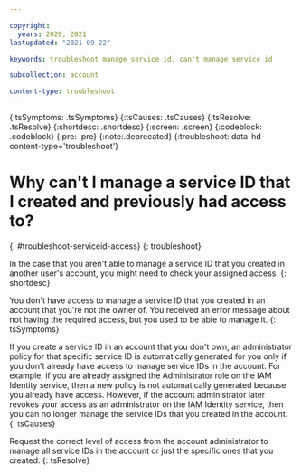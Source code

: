 ```yaml
---

copyright:
  years: 2020, 2021
lastupdated: "2021-09-22"

keywords: troubleshoot manage service id, can't manage service id

subcollection: account

content-type: troubleshoot
---
```


{:tsSymptoms: .tsSymptoms}
{:tsCauses: .tsCauses}
{:tsResolve: .tsResolve}
{:shortdesc: .shortdesc}
{:screen: .screen}
{:codeblock: .codeblock}
{:pre: .pre}
{:note:.deprecated}
{:troubleshoot: data-hd-content-type='troubleshoot'}

# Why can't I manage a service ID that I created and previously had access to?
{: #troubleshoot-serviceid-access}
{: troubleshoot}

In the case that you aren't able to manage a service ID that you created in another user's account, you might need to check your assigned access.
{: shortdesc}

You don't have access to manage a service ID that you created in an account that you're not the owner of. You received an error message about not having the required access, but you used to be able to manage it. 
{: tsSymptoms}

If you create a service ID in an account that you don't own, an administrator policy for that specific service ID is automatically generated for you only if you don't already have access to manage service IDs in the account. For example, if you are already assigned the Administrator role on the IAM Identity service, then a new policy is not automatically generated because you already have access. However, if the account administrator later revokes your access as an administrator on the IAM Identity service, then you can no longer manage the service IDs that you created in the account.
{: tsCauses}

Request the correct level of access from the account administrator to manage all service IDs in the account or just the specific ones that you created. 
{: tsResolve}

